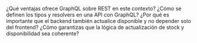 ¿Qué ventajas ofrece GraphQL sobre REST en este contexto?
¿Cómo se definen los tipos y resolvers en una API con GraphQL?
¿Por qué es importante que el backend también actualice disponible y no depender solo del frontend?
¿Cómo garantizas que la lógica de actualización de stock y disponibilidad sea coherente?